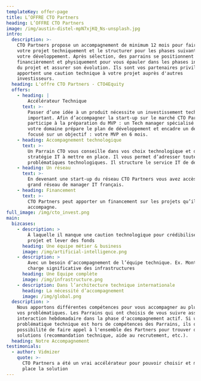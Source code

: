 ```yaml
---
templateKey: offer-page
title: L’OFFRE CTO Partners
heading: L’OFFRE CTO Partners
image: /img/austin-distel-mpN7xjKQ_Ns-unsplash.jpg
intro:
  description: >-
    CTO Partners propose un accompagnement de minimum 12 mois pour faire éclore
    votre projet techniquement et le structurer pour les phases suivantes de
    votre développement. Après sélection, des parrains se positionnent
    financièrement et physiquement pour vous épauler dans les phases initiales
    du projet et assurer son évolution. Ils sont vos partenaires privilégiés et
    apportent une caution technique à votre projet auprès d'autres
    investisseurs.
  heading: L'offre CTO Partners - CTO4Equity
  offers:
    - heading: |
        Accélérateur Technique
      text: >-
        Passer d’une idée à un produit nécessite un investissement technique
        important. Afin d’accompagner la start-up sur le marché CTO Partners
        participe à la préparation du MVP : un Tech manager spécialisé dans
        votre domaine prépare le plan de développement et encadre un développeur
        focusé sur un objectif : votre MVP en 6 mois.
    - heading: Accompagnement technologique
      text: >-
        Un Parrain CTO vous conseille dans vos choix technologique et dans la
        stratégie IT à mettre en place. Il vous permet d’adresser toutes les
        problématiques technologiques. Il structure le service IT de demain
    - heading: Un réseau
      text: >-
        En devenant une start-up du réseau CTO Partners vous avez accès au plus
        grand réseau de manager IT français.
    - heading: Financement
      text: >-
        CTO Partners peut apporter un financement sur les projets qu’il
        accompagne.
full_image: /img/cto_invest.png
main:
  bizcases:
    - description: >
        À laquelle il manque une caution technologique pour crédibiliser le
        projet et lever des fonds
      heading: Une équipe métier & business
      image: /img/artificial-intelligence.png
    - description: >
        Avec un besoin d’accompagnement de l’équipe technique. Ex. Monté en
        charge significative des infrastructures
      heading: Une Equipe complète
      image: /img/infrastructure.png
    - description: Dans l’architecture technique internationale
      heading: La nécessité d’accompagnement
      image: /img/global.png
  description: >
    Nous apportons différentes compétences pour vous accompagner au plus près de
    vos problématiques. Les Parrains qui ont choisis de vous suivre assurent une
    interaction hebdomadaire dans la phase d'accompagnement actif. Si une
    problématique technique est hors de compétences des Parrains, ils ont la
    possibilité de faire appel à l'ensemble des Partners pour trouver des
    solutions (recommandation technique, aide au recrutement, etc.).
  heading: Notre Accompagnement
testimonials:
  - author: Vidmizer
    quote: >-
      CTO Partners a été un vrai accélérateur pour pouvoir choisir et mettre en
      place la solution
---
```



